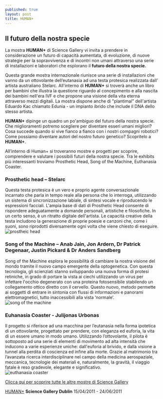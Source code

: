 ```yaml
---
published: true
layout: post
title: HUMAN+
---
```

## Il futuro della nostra specie

La mostra **HUMAN+** di Science Gallery vi invita a prendere in considerazione un futuro di capacità aumentata, di evoluzione, di nuove strategie per la sopravvivenza e di incontri non umani attraverso una serie di installazioni e laboratori che esplorano il **futuro della nostra specie.**

Questa grande mostra internazionale riunisce una serie di installazioni che vanno da un ottovolante dell’eutanasia ad una testa protesica realizzata dall’ artista australiano Stelarc.
All'interno di **HUMAN+** si troverà anche un libro per bambini che illustra la questione riguardo al concepimento e alla nascita dei bambini nell'era IVF e che propone una visione della vita eterna attraverso mezzi digitali. La mostra dispone anche di "plantimal" dell'artista Eduardo Kac chiamato Edunia - un impianto ibrido che include il DNA dello stesso artista.

**HUMAN+** dipinge un quadro un po'ambiguo del futuro della nostra specie. Che miglioramenti potremo scegliere per diventare esseri umani migliori? Cosa succede quando si vive fianco a fianco con i nostri compagni robotici? Come possiamo diventare autori del nostro futuro genetico?
Scopritelo a **HUMAN+**.

All’interno di Human+ si troveranno mostre e progetti per scoprire, comprendere e valutare i possibili futuri della nostra specie. Tra le exhibits più interessanti troviamo Prosthetic Head, Song of the Machine, Euthanasia Coaster.

### Prosthetic head – Stelarc
Questa testa protesica è un vero e proprio agente conversazionale incarnato che parla in tempo reale alla persona che lo interroga, utilizzando un sistema di sincronizzazione labiale, di sintesi vocale e riproducendo le espressioni facciali. L'ampia base di dati di Prosthetic Head consente di rispondere adeguatamente a domande personali, artistiche e filosofiche. In un certo senso, è un ritratto digitale dell'artista. Le capacità creative della testa includono la generazione di proprie poesie e canzoni che, come i suoni, sono riprodotti diversamente ogni volta che viene chiesto di eseguire.  
![prostheic head](https://dublin.sciencegallery.com/humanplus/files/imagecache/exhibition-prev-440x330/Skin%20Pro_LOWRES.jpg)

### Song of the Machine – Anab Jain, Jon Ardern, Dr Patrick Degenaar, Justin Pickard & Dr Anders Sandberg
Song of the Machine esplora le possibilità di cambiare la nostra visione del mondo tramite il nuovo campo emergente della optogenetica. Con questa tecnologia, gli scienziati stanno sviluppando una nuova forma di protesi retiniche, in grado di portare la vista ai ciechi utilizzando un virus per infettare l'occhio degenerato con una proteina fotosensibile stabilendo un collegamento ottico diretto con il cervello. Questo nuovo, metodo permette ai soggetti di entrare in sintonia con flussi di informazioni e panorami elettromagnetici, tutto inaccessibili alla vista ‘normale’.  
![song of the machine](https://d.fastcompany.net/multisite_files/codesign/imagecache/1280/article_feature/SongoftheMachine_03.jpg)

### Euhanasia Coaster - Julijonas Urbonas
Il progetto si riferisce ad una macchina per l’eutanasia nella forma ipotetica di un ottovolante, progettato per prendere, con eleganza ed euforia, la vita di un essere umano in modo umano. Utilizzando l’ottovolante, il pilota è sottoposto ad una serie di elementi di movimento ad alta intensità che inducono a varie esperienze uniche: dall'euforia al brivido, e dalla visione a tunnel alla perdita di coscienza ed infine alla morte. Grazie al matrimonio tra l’avanzata ricerca interdisciplinare nel campo della medicina aerospaziale, meccanica, tecnologie dei materiali e, naturalmente, la gravità, il viaggio fatale è reso gradevole, elegante e significativo.  
![euthanasia coaster](https://b.fastcompany.net/multisite_files/codesign/imagecache/620x350/article_feature/Euthanasia_Coaster_detail2_[1200]%202.jpg)

[Clicca qui per scoprire tutte le altre mostre di Science Gallery](https://dublin.sciencegallery.com/archive)

[HUMAN+](https://dublin.sciencegallery.com/humanplus/) __Science Gallery Dublin__ 15/04/2011 - 24/06/2011

